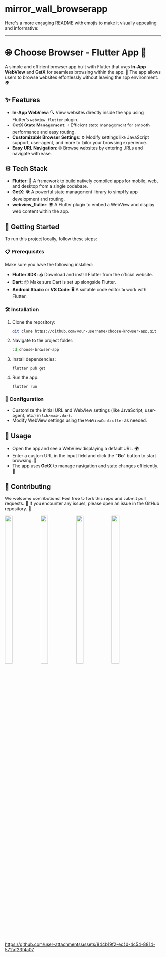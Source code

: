 # mirror_wall_browserapp


Here's a more engaging README with emojis to make it visually appealing and informative:

---

# 🌐 Choose Browser - Flutter App 🚀

A simple and efficient browser app built with Flutter that uses **In-App WebView** and **GetX** for seamless browsing within the app. 🚀 The app allows users to browse websites effortlessly without leaving the app environment. 🌍

## ✨ Features

- **In-App WebView**: 🔍 View websites directly inside the app using Flutter’s `webview_flutter` plugin.
- **GetX State Management**: ⚡️ Efficient state management for smooth performance and easy routing.
- **Customizable Browser Settings**: ⚙️ Modify settings like JavaScript support, user-agent, and more to tailor your browsing experience.
- **Easy URL Navigation**: 🌐 Browse websites by entering URLs and navigate with ease.

## ⚙️ Tech Stack

- **Flutter**: 📱 A framework to build natively compiled apps for mobile, web, and desktop from a single codebase.
- **GetX**: 🛠 A powerful state management library to simplify app development and routing.
- **webview_flutter**: 🌍 A Flutter plugin to embed a WebView and display web content within the app.

## 🚀 Getting Started

To run this project locally, follow these steps:

### 📋 Prerequisites

Make sure you have the following installed:

- **Flutter SDK**: 📥 Download and install Flutter from the official website.
- **Dart**: 📦 Make sure Dart is set up alongside Flutter.
- **Android Studio** or **VS Code**: 🖥 A suitable code editor to work with Flutter.

### 🛠️ Installation

1. Clone the repository:
   ```bash
   git clone https://github.com/your-username/choose-browser-app.git
   ```
2. Navigate to the project folder:
   ```bash
   cd choose-browser-app
   ```
3. Install dependencies:
   ```bash
   flutter pub get
   ```

4. Run the app:
   ```bash
   flutter run
   ```

### 🔧 Configuration

- Customize the initial URL and WebView settings (like JavaScript, user-agent, etc.) in `lib/main.dart`.
- Modify WebView settings using the `WebViewController` as needed.

## 📱 Usage

- Open the app and see a WebView displaying a default URL. 🌍
- Enter a custom URL in the input field and click the **"Go"** button to start browsing. 🔗
- The app uses **GetX** to manage navigation and state changes efficiently. 🔄

## 🤝 Contributing

We welcome contributions! Feel free to fork this repo and submit pull requests. 🚀 If you encounter any issues, please open an issue in the GitHub repository. 🐞

<p>
    <img src="https://github.com/user-attachments/assets/2c38efc0-6a99-4f5a-a85f-71d8205674be"height="35%" width="22%">
    <img src="https://github.com/user-attachments/assets/1bf05f13-7a74-48b4-a5ff-c96ee29a6f7c"height="35%" width="22%">
    <img src="https://github.com/user-attachments/assets/834c8b4e-691b-4047-a467-bc6dc3c76ebd"height="35%" width="22%">
    <img src="https://github.com/user-attachments/assets/1310de45-324c-47d0-aaeb-61385b247601"height="35%" width="22%">
    
    
</p>





https://github.com/user-attachments/assets/844b19f2-ec4d-4c54-8814-572af23f4a07


